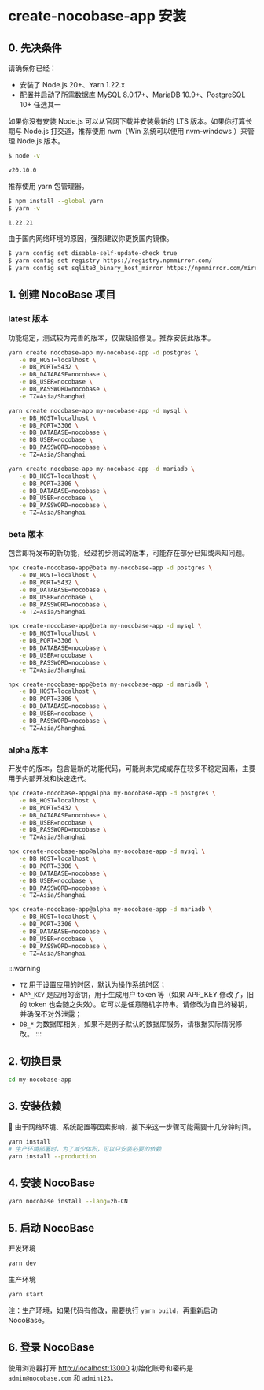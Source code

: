 # create-nocobase-app 安装

## 0. 先决条件

请确保你已经：

- 安装了 Node.js 20+、Yarn 1.22.x
- 配置并启动了所需数据库 MySQL 8.0.17+、MariaDB 10.9+、PostgreSQL 10+ 任选其一

如果你没有安装 Node.js 可以从官网下载并安装最新的 LTS 版本。如果你打算长期与 Node.js 打交道，推荐使用 nvm（Win 系统可以使用 nvm-windows ）来管理 Node.js 版本。

```bash
$ node -v

v20.10.0
```

推荐使用 yarn 包管理器。

```bash
$ npm install --global yarn
$ yarn -v

1.22.21
```

由于国内网络环境的原因，强烈建议你更换国内镜像。

```bash
$ yarn config set disable-self-update-check true
$ yarn config set registry https://registry.npmmirror.com/
$ yarn config set sqlite3_binary_host_mirror https://npmmirror.com/mirrors/sqlite3/
```

## 1. 创建 NocoBase 项目

### latest 版本

功能稳定，测试较为完善的版本，仅做缺陷修复。推荐安装此版本。

<Tabs>
<div label="PostgreSQL" name="postgres">

```bash
yarn create nocobase-app my-nocobase-app -d postgres \
   -e DB_HOST=localhost \
   -e DB_PORT=5432 \
   -e DB_DATABASE=nocobase \
   -e DB_USER=nocobase \
   -e DB_PASSWORD=nocobase \
   -e TZ=Asia/Shanghai
```

</div>

<div label="MySQL" name="mysql">

```bash
yarn create nocobase-app my-nocobase-app -d mysql \
   -e DB_HOST=localhost \
   -e DB_PORT=3306 \
   -e DB_DATABASE=nocobase \
   -e DB_USER=nocobase \
   -e DB_PASSWORD=nocobase \
   -e TZ=Asia/Shanghai
```

</div>

<div label="MariaDB" name="mariadb">

```bash
yarn create nocobase-app my-nocobase-app -d mariadb \
   -e DB_HOST=localhost \
   -e DB_PORT=3306 \
   -e DB_DATABASE=nocobase \
   -e DB_USER=nocobase \
   -e DB_PASSWORD=nocobase \
   -e TZ=Asia/Shanghai
```

</div>
</Tabs>

### beta 版本

包含即将发布的新功能，经过初步测试的版本，可能存在部分已知或未知问题。

<Tabs>
<div label="PostgreSQL" name="postgres">

```bash
npx create-nocobase-app@beta my-nocobase-app -d postgres \
   -e DB_HOST=localhost \
   -e DB_PORT=5432 \
   -e DB_DATABASE=nocobase \
   -e DB_USER=nocobase \
   -e DB_PASSWORD=nocobase \
   -e TZ=Asia/Shanghai
```

</div>

<div label="MySQL" name="mysql">

```bash
npx create-nocobase-app@beta my-nocobase-app -d mysql \
   -e DB_HOST=localhost \
   -e DB_PORT=3306 \
   -e DB_DATABASE=nocobase \
   -e DB_USER=nocobase \
   -e DB_PASSWORD=nocobase \
   -e TZ=Asia/Shanghai
```

</div>

<div label="MariaDB" name="mariadb">

```bash
npx create-nocobase-app@beta my-nocobase-app -d mariadb \
   -e DB_HOST=localhost \
   -e DB_PORT=3306 \
   -e DB_DATABASE=nocobase \
   -e DB_USER=nocobase \
   -e DB_PASSWORD=nocobase \
   -e TZ=Asia/Shanghai
```

</div>
</Tabs>

### alpha 版本

开发中的版本，包含最新的功能代码，可能尚未完成或存在较多不稳定因素，主要用于内部开发和快速迭代。

<Tabs>
<div label="PostgreSQL" name="postgres">

```bash
npx create-nocobase-app@alpha my-nocobase-app -d postgres \
   -e DB_HOST=localhost \
   -e DB_PORT=5432 \
   -e DB_DATABASE=nocobase \
   -e DB_USER=nocobase \
   -e DB_PASSWORD=nocobase \
   -e TZ=Asia/Shanghai
```

</div>

<div label="MySQL" name="mysql">

```bash
npx create-nocobase-app@alpha my-nocobase-app -d mysql \
   -e DB_HOST=localhost \
   -e DB_PORT=3306 \
   -e DB_DATABASE=nocobase \
   -e DB_USER=nocobase \
   -e DB_PASSWORD=nocobase \
   -e TZ=Asia/Shanghai
```

</div>

<div label="MariaDB" name="mariadb">

```bash
npx create-nocobase-app@alpha my-nocobase-app -d mariadb \
   -e DB_HOST=localhost \
   -e DB_PORT=3306 \
   -e DB_DATABASE=nocobase \
   -e DB_USER=nocobase \
   -e DB_PASSWORD=nocobase \
   -e TZ=Asia/Shanghai
```

</div>
</Tabs>

:::warning

- `TZ` 用于设置应用的时区，默认为操作系统时区；
- `APP_KEY` 是应用的密钥，用于生成用户 token 等（如果 APP_KEY 修改了，旧的 token 也会随之失效）。它可以是任意随机字符串。请修改为自己的秘钥，并确保不对外泄露；
- `DB_*` 为数据库相关，如果不是例子默认的数据库服务，请根据实际情况修改。
  :::

## 2. 切换目录

```bash
cd my-nocobase-app
```

## 3. 安装依赖

📢 由于网络环境、系统配置等因素影响，接下来这一步骤可能需要十几分钟时间。

```bash
yarn install
# 生产环境部署时，为了减少体积，可以只安装必要的依赖
yarn install --production
```

## 4. 安装 NocoBase

```bash
yarn nocobase install --lang=zh-CN
```

## 5. 启动 NocoBase

开发环境

```bash
yarn dev
```

生产环境

```bash
yarn start
```

注：生产环境，如果代码有修改，需要执行 `yarn build`，再重新启动 NocoBase。

## 6. 登录 NocoBase

使用浏览器打开 [http://localhost:13000](http://localhost:13000) 初始化账号和密码是 `admin@nocobase.com` 和 `admin123`。
